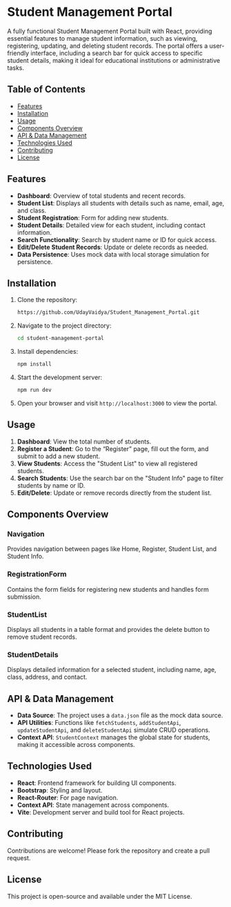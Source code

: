 # Student Management Portal

A fully functional Student Management Portal built with React, providing essential features to manage student information, such as viewing, registering, updating, and deleting student records. The portal offers a user-friendly interface, including a search bar for quick access to specific student details, making it ideal for educational institutions or administrative tasks.

## Table of Contents
- [Features](#features)
- [Installation](#installation)
- [Usage](#usage)
- [Components Overview](#components-overview)
- [API & Data Management](#api--data-management)
- [Technologies Used](#technologies-used)
- [Contributing](#contributing)
- [License](#license)

## Features
- **Dashboard**: Overview of total students and recent records.
- **Student List**: Displays all students with details such as name, email, age, and class.
- **Student Registration**: Form for adding new students.
- **Student Details**: Detailed view for each student, including contact information.
- **Search Functionality**: Search by student name or ID for quick access.
- **Edit/Delete Student Records**: Update or delete records as needed.
- **Data Persistence**: Uses mock data with local storage simulation for persistence.

## Installation
1. Clone the repository:
    ```bash
    https://github.com/UdayVaidya/Student_Management_Portal.git
    ```
2. Navigate to the project directory:
    ```bash
    cd student-management-portal
    ```
3. Install dependencies:
    ```bash
    npm install
    ```
4. Start the development server:
    ```bash
    npm run dev
    ```
5. Open your browser and visit `http://localhost:3000` to view the portal.

## Usage
1. **Dashboard**: View the total number of students.
2. **Register a Student**: Go to the “Register” page, fill out the form, and submit to add a new student.
3. **View Students**: Access the "Student List" to view all registered students.
4. **Search Students**: Use the search bar on the "Student Info" page to filter students by name or ID.
5. **Edit/Delete**: Update or remove records directly from the student list.


## Components Overview

### Navigation
Provides navigation between pages like Home, Register, Student List, and Student Info.

### RegistrationForm
Contains the form fields for registering new students and handles form submission.

### StudentList
Displays all students in a table format and provides the delete button to remove student records.

### StudentDetails
Displays detailed information for a selected student, including name, age, class, address, and contact.

## API & Data Management

- **Data Source**: The project uses a `data.json` file as the mock data source.
- **API Utilities**: Functions like `fetchStudents`, `addStudentApi`, `updateStudentApi`, and `deleteStudentApi` simulate CRUD operations.
- **Context API**: `StudentContext` manages the global state for students, making it accessible across components.

## Technologies Used
- **React**: Frontend framework for building UI components.
- **Bootstrap**: Styling and layout.
- **React-Router**: For page navigation.
- **Context API**: State management across components.
- **Vite**: Development server and build tool for React projects.

## Contributing
Contributions are welcome! Please fork the repository and create a pull request.

## License
This project is open-source and available under the MIT License.
